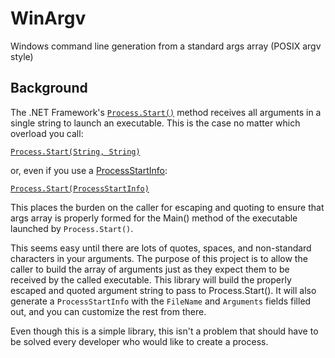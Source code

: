 # WinArgv
Windows command line generation from a standard args array (POSIX argv style)

## Background
The .NET Framework's [`Process.Start()`](https://msdn.microsoft.com/en-us/library/e8zac0ca(v=vs.110).aspx) method receives all 
arguments in a single string to launch an executable. This is the case no matter which overload you call:

[`Process.Start(String, String)`](https://msdn.microsoft.com/en-us/library/h6ak8zt5(v=vs.110).aspx)

or, even if you use a [ProcessStartInfo](https://msdn.microsoft.com/en-us/library/system.diagnostics.processstartinfo(v=vs.110).aspx):

[`Process.Start(ProcessStartInfo)`](https://msdn.microsoft.com/en-us/library/0w4h05yb(v=vs.110).aspx)

This places the burden on the caller for escaping and quoting to ensure that args array is properly formed for the Main() method of 
the executable launched by `Process.Start()`.

This seems easy until there are lots of quotes, spaces, and non-standard characters in your arguments.  The purpose 
of this project is to allow the caller to build the array of arguments just as they expect them to be received by the called 
executable.  This library will build the properly escaped and quoted argument string to pass to Process.Start().  It will also generate
a `ProcessStartInfo` with the `FileName` and `Arguments` fields filled out, and you can customize the rest from there.

Even though this is a simple library, this isn't a problem that should have to be solved every developer who would like to create
a process.
